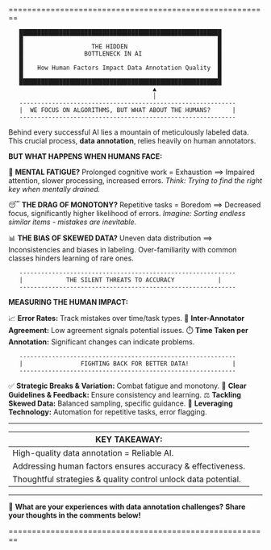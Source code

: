========================================================

```
   ████████████████████████████████████████████████████████
   █                                                      █
   █                   THE HIDDEN                         █
   █                 BOTTLENECK IN AI                     █
   █                                                      █
   █    How Human Factors Impact Data Annotation Quality  █
   █                                                      █
   ████████████████████████████████████████████████████████
                                        ▲
                                        │
   ------------------------------------------------------------
   |  WE FOCUS ON ALGORITHMS, BUT WHAT ABOUT THE HUMANS?      |
   ------------------------------------------------------------
```

Behind every successful AI lies a mountain of meticulously labeled data.
This crucial process, **data annotation**, relies heavily on human annotators.

**BUT WHAT HAPPENS WHEN HUMANS FACE:**

🧠 **MENTAL FATIGUE?**
Prolonged cognitive work = Exhaustion $\implies$ Impaired attention,
slower processing, increased errors.
_Think: Trying to find the right key when mentally drained._

😴 **THE DRAG OF MONOTONY?**
Repetitive tasks = Boredom $\implies$ Decreased focus, significantly
higher likelihood of errors.
_Imagine: Sorting endless similar items - mistakes are inevitable._

📊 **THE BIAS OF SKEWED DATA?**
Uneven data distribution $\implies$ Inconsistencies and biases in
labeling. Over-familiarity with common classes hinders learning
of rare ones.

```
   ------------------------------------------------------------
   |            THE SILENT THREATS TO ACCURACY            |
   ------------------------------------------------------------
```

**MEASURING THE HUMAN IMPACT:**

📈 **Error Rates:** Track mistakes over time/task types.
🤝 **Inter-Annotator Agreement:** Low agreement signals potential issues.
⏱️ **Time Taken per Annotation:** Significant changes can indicate problems.

```
   ------------------------------------------------------------
   |                FIGHTING BACK FOR BETTER DATA!            |
   ------------------------------------------------------------
```

✅ **Strategic Breaks & Variation:** Combat fatigue and monotony.
📝 **Clear Guidelines & Feedback:** Ensure consistency and learning.
⚖️ **Tackling Skewed Data:** Balanced sampling, specific guidance.
🤖 **Leveraging Technology:** Automation for repetitive tasks, error flagging.

---

| KEY TAKEAWAY:                                                  |
| -------------------------------------------------------------- |
| High-quality data annotation = Reliable AI.                    |
| Addressing human factors ensures accuracy & effectiveness.     |
| Thoughtful strategies & quality control unlock data potential. |

---

💬 **What are your experiences with data annotation challenges?**
**Share your thoughts in the comments below!**

========================================================
